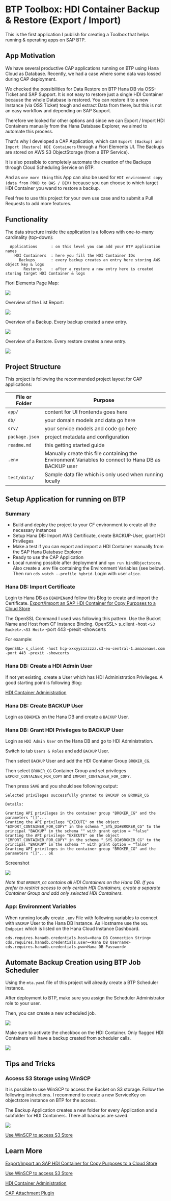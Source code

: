 # BTP Toolbox: HDI Container Backup & Restore (Export / Import)

This is the first application I publish for creating a Toolbox that helps running & operating apps on SAP BTP.

## App Motivation

We have several productive CAP applications running on BTP using Hana Cloud as Database. Recently, we had a case where some data was lossed during CAP deployment. 

We checked the possibilities for Data Restore on BTP Hana DB via OSS-Ticket and SAP Support. It is not easy to restore just a single HDI Container because the whole Database is restored. You can restore it to a new Instance (via OSS Ticket) tough and extract Data from there, but this is not an easy workflow and depending on SAP Support.

Therefore we looked for other options and since we can Export / Import HDI Containers manually from the Hana Database Explorer, we aimed to automate this process.

That's why I developed a CAP Application, which can `Export (Backup) and Import (Restore) HDI Containers` through a Fiori Elements UI. The Backups are stored on AWS S3 ObjectStorage (from a BTP Service). 

It is also possible to completely automate the creation of the Backups through Cloud Scheduling Service on BTP.

And as `one more thing` this App can also be used for `HDI environment copy (data from PROD to QAS / DEV)` because you can choose to which target HDI Container you wand to restore a backup.

Feel free to use this project for your own use case and to submit a Pull Requests to add more features.

## Functionality

The data structure inside the application is a follows with one-to-many cardinality (top-down):
```
  Applications      : on this level you can add your BTP application names
    HDI Containers  : here you fill the HDI Container IDs
      Backups       : every backup creates an entry here storing AWS object key & logs
        Restores    : after a restore a new entry here is created storing target HDI Container & logs
```

Fiori Elements Page Map:

![](README/pagemap.PNG)

Overview of the List Report:

![](README/AppOverview.PNG)

Overview of a Backup. Every backup created a new entry.

![](README/AppBackup.PNG)

Overview of a Restore. Every restore creates a new entry.

![](README/AppRestore.PNG)

## Project Structure

This project is following the recommended project layout for CAP applications:

File or Folder | Purpose
---------|----------
`app/` | content for UI frontends goes here
`db/` | your domain models and data go here
`srv/` | your service models and code go here
`package.json` | project metadata and configuration
`readme.md` | this getting started guide
`.env` | Manually create this file containing the Environment Variables to connect to Hana DB as BACKUP user
`test/data/` | Sample data file which is only used when running locally

## Setup Application for running on BTP

### Summary

- Build and deploy the project to your CF environment to create all the necessary instances
- Setup Hana DB: Import AWS Certificate, create BACKUP-User, grant HDI Privileges
- Make a test if you can export and import a HDI Container manually from the SAP Hana Database Explorer
- Ready to use the CAP Application
- Local running possible after deployment and `npm run bindObjectstore`. Also create a .env file containing the Environment Variables (see below). Then run `cds watch --profile hybrid`. Login with user `alice`.

### Hana DB: Import Certificate
Login to Hana DB as `DBADMIN`and follow this Blog to create and import the Certificate.
[Export/Import an SAP HDI Container for Copy Purposes to a Cloud Store](https://community.sap.com/t5/technology-blogs-by-sap/export-import-an-sap-hdi-container-for-copy-purposes-to-a-cloud-store/ba-p/13559291)

The OpenSSL Command I used was following this pattern. Use the Bucket Name and Host from CF Instance Binding.
OpenSSL> s_client -host `<S3 Bucket>.<S3 Host>` -port 443 -prexit -showcerts

For example:
```
OpenSSL> s_client -host hcp-xxxyyzzzzzzz.s3-eu-central-1.amazonaws.com -port 443 -prexit -showcerts
```

### Hana DB: Create a HDI Admin User

If not yet existing, create a User which has HDI Administration Privileges. A good starting point is following Blog:

[HDI Container Administration](https://github.com/SAP-samples/btp-cap-multitenant-saas/blob/main/docu/4-expert/hdi-container-administration/README.md)

### Hana DB: Create BACKUP User

Login as `DBADMIN` on the Hana DB and create a `BACKUP` User.

### Hana DB: Grant HDI Privileges to BACKUP User

Login as `HDI Admin User` on the Hana DB and go to HDI Administration.

Switch to tab `Users & Roles` and add `BACKUP` User.

Then select `BACKUP` User and add the HDI Container Group `BROKER_CG`.

Then select `BROKER_CG` Container Group and set privileges `EXPORT_CONTAINER_FOR_COPY` and `IMPORT_CONTAINER_FOR_COPY`.

Then press `SAVE` and you should see following output:
```
Selected privileges successfully granted to BACKUP on BROKER_CG

Details:

Granting API privileges in the container group "BROKER_CG" and the parameters "[]"...
Granting the API privilege "EXECUTE" on the object "EXPORT_CONTAINER_FOR_COPY" in the schema "_SYS_DI#BROKER_CG" to the principal "BACKUP" in the schema "" with grant option = "false"
Granting the API privilege "EXECUTE" on the object "IMPORT_CONTAINER_FOR_COPY" in the schema "_SYS_DI#BROKER_CG" to the principal "BACKUP" in the schema "" with grant option = "false"
Granting API privileges in the container group "BROKER_CG" and the parameters "[]"... ok
```

Screenshot

![](README/HDIAdministration.PNG)

*Note that `BROKER_CG` contains all HDI Containers on the Hana DB. If you prefer to restrict access to only certain HDI Containers, create a separate Container Group and add only selected HDI Containers.*


### App: Environment Variables

When running locally create `.env` File with following variables to connect with `BACKUP` User to the Hana DB Instance.
As Hostname use the `SQL Endpoint` which is listed on the Hana Cloud Instance Dashboard.

```
cds.requires.hanadb.credentials.host=<Hana DB Connection String>
cds.requires.hanadb.credentials.user=<Hana DB Username>
cds.requires.hanadb.credentials.pw=<Hana DB Password>
```

## Automate Backup Creation using BTP Job Scheduler

Using the `mta.yaml` file of this project will already create a BTP Scheduler instance.

After deployment to BTP, make sure you assign the Scheduler Administrator role to your user.

Then, you can create a new scheduled job.

![](README/ScheduledJob.PNG)

Make sure to activate the checkbox on the HDI Container. Only flagged HDI Containers will have a backup created from scheduler calls.

![](README/scheduled_flag.PNG)

## Tips and Tricks

### Access S3 Storage using WinSCP

It is possible to use WinSCP to access the Bucket on S3 storage. Follow the following instructions. I recommend to create a new ServiceKey on objectstore instance on BTP for the access.

The Backup Application creates a new folder for every Application and a subfolder for HDI Containers. There all backups are saved.

![](README/WinSCP.PNG)

[Use WinSCP to access S3 Store](https://community.sap.com/t5/technology-blogs-by-sap/how-to-access-an-btp-object-store-aws-s3-bucket-from-local-desktop/ba-p/13552292)



## Learn More

[Export/Import an SAP HDI Container for Copy Purposes to a Cloud Store](https://community.sap.com/t5/technology-blogs-by-sap/export-import-an-sap-hdi-container-for-copy-purposes-to-a-cloud-store/ba-p/13559291)

[Use WinSCP to access S3 Store](https://community.sap.com/t5/technology-blogs-by-sap/how-to-access-an-btp-object-store-aws-s3-bucket-from-local-desktop/ba-p/13552292)

[HDI Container Administration](https://github.com/SAP-samples/btp-cap-multitenant-saas/blob/main/docu/4-expert/hdi-container-administration/README.md)

[CAP Attachment Plugin](https://github.com/cap-js/attachments/blob/main/README.md)

